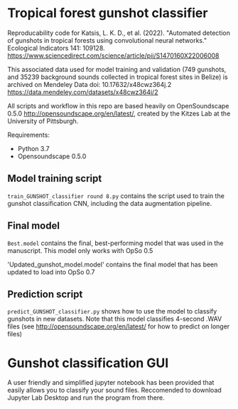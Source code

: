 # Tropical forest gunshot classifier

Reproducability code for Katsis, L. K. D., et al. (2022). "Automated detection of gunshots in tropical forests using convolutional neural networks." Ecological Indicators 141: 109128.  https://www.sciencedirect.com/science/article/pii/S1470160X22006008 

This associated data used for model training and validation (749 gunshots, and 35239 background sounds collected in tropical forest sites in Belize) is archived on Mendeley Data doi: 10.17632/x48cwz364j.2 https://data.mendeley.com/datasets/x48cwz364j/2

All scripts and workflow in this repo are based heavily on OpenSoundscape 0.5.0 http://opensoundscape.org/en/latest/, created by the Kitzes Lab at the University of Pittsburgh.

Requirements:
- Python 3.7
- Opensoundscape 0.5.0


## Model training script ##
`train_GUNSHOT_classifier round 8.py` contains the script used to train the gunshot classification CNN, including the data augmentation pipeline.

## Final model ##
`Best.model` contains the final, best-performing model that was used in the manuscript. This model only works with OpSo 0.5

'Updated_gunshot_model.model' contains the final model that has been updated to load into OpSo 0.7

## Prediction script ##
`predict_GUNSHOT_classifier.py` shows how to use the model to classify gunshots in new datasets. Note that this model classifies 4-second .WAV files (see http://opensoundscape.org/en/latest/ for how to predict on longer files) 

# Gunshot classification GUI

A user friendly and simplified jupyter notebook has been provided that easily allows you to classify your sound files. Reccomended to download Jupyter Lab Desktop and run the program from there.
